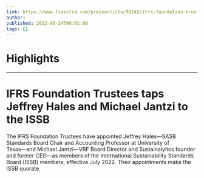 ```yaml
---
link: https://www.finextra.com/pressarticle/93142/ifrs-foundation-trustees-taps-jeffrey-hales-and-michael-jantzi-to-the-issb?utm_medium=rssfinextra&utm_source=finextrafeed
author: 
published: 2022-06-24T08:02:00
tags: []
---
```

# Highlights


---
# IFRS Foundation Trustees taps Jeffrey Hales and Michael Jantzi to the ISSB
The IFRS Foundation Trustees have appointed Jeffrey Hales―SASB Standards Board Chair and Accounting Professor at University of Texas―and Michael Jantzi―VRF Board Director and Sustainalytics founder and former CEO―as members of the International Sustainability Standards Board (ISSB) members, effective July 2022. Their appointments make the ISSB quorate.